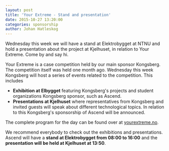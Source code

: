 ```yaml
---
layout: post
title: 'Your Extreme - Stand and presentation'
date: 2015-10-27 13:20:00
categories: sponsorship
author: Johan Hatleskog
---
```



Wednesday this week we will have a stand at Elektrobygget at NTNU and hold a presentation about the project at Kjelhuset, in relation to Your Extreme. Come by and say hi.

Your Extreme is a case competition held by our main sponsor Kongsberg. The competition itself was held one month ago. Wednesday this week Kongsberg will host a series of events related to the competition. This includes

- **Exhibition at Elbygget** featuring Kongsberg's projects and student organizations Kongsberg sponsor, such as Ascend.
- **Presentations at Kjelhuset** where representatives from Kongsberg and invited guests will speak about different technological topics. In relation to this Kongsberg's sponsorship of Ascend will be announced.

The complete program for the day can be found over at [yourextreme.no](http://yourextreme.no/).

We recommend everybody to check out the exhibitions and presentations. Ascend will have a **stand at Elektrobygget from 08:00 to 16:00** and the **presentation will be held at Kjelhuset at 13:50**.
